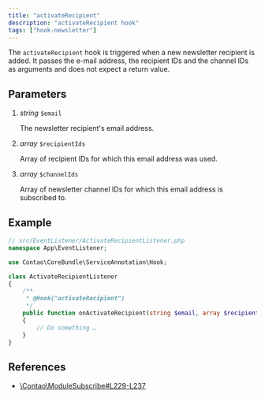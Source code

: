 ```yaml
---
title: "activateRecipient"
description: "activateRecipient hook"
tags: ["hook-newsletter"]
---
```


The `activateRecipient` hook is triggered when a new newsletter recipient is added. 
It passes the e-mail address, the recipient IDs and the channel IDs as arguments 
and does not expect a return value.


## Parameters

1. *string* `$email`

    The newsletter recipient's email address.

2. *array* `$recipientIds`

    Array of recipient IDs for which this email address was used.

3. *array* `$channelIds`

    Array of newsletter channel IDs for which this email address is subscribed to.


## Example

```php
// src/EventListener/ActivateRecipientListener.php
namespace App\EventListener;

use Contao\CoreBundle\ServiceAnnotation\Hook;

class ActivateRecipientListener
{
    /**
     * @Hook("activateRecipient")
     */
    public function onActivateRecipient(string $email, array $recipientIds, array $channelIds): void
    {
        // Do something …
    }
}
```


## References

* [\Contao\ModuleSubscribe#L229-L237](https://github.com/contao/contao/blob/4.7.6/newsletter-bundle/src/Resources/contao/modules/ModuleSubscribe.php#L229-L237)
